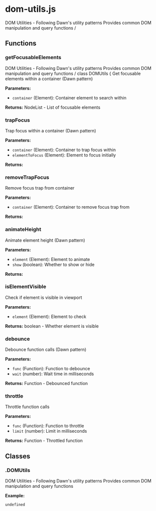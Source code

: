 # dom-utils.js

DOM Utilities - Following Dawn's utility patterns Provides common DOM manipulation and query functions /


## Functions


### getFocusableElements
DOM Utilities - Following Dawn's utility patterns Provides common DOM manipulation and query functions / class DOMUtils { Get focusable elements within a container (Dawn pattern)

**Parameters:**
- `container` (Element): Container element to search within

**Returns:** NodeList - List of focusable elements



### trapFocus
Trap focus within a container (Dawn pattern)

**Parameters:**
- `container` (Element): Container to trap focus within
- `elementToFocus` (Element): Element to focus initially

**Returns:** 



### removeTrapFocus
Remove focus trap from container

**Parameters:**
- `container` (Element): Container to remove focus trap from

**Returns:** 



### animateHeight
Animate element height (Dawn pattern)

**Parameters:**
- `element` (Element): Element to animate
- `show` (boolean): Whether to show or hide

**Returns:** 



### isElementVisible
Check if element is visible in viewport

**Parameters:**
- `element` (Element): Element to check

**Returns:** boolean - Whether element is visible



### debounce
Debounce function calls (Dawn pattern)

**Parameters:**
- `func` (Function): Function to debounce
- `wait` (number): Wait time in milliseconds

**Returns:** Function - Debounced function



### throttle
Throttle function calls

**Parameters:**
- `func` (Function): Function to throttle
- `limit` (number): Limit in milliseconds

**Returns:** Function - Throttled function






## Classes


### .DOMUtils
DOM Utilities - Following Dawn's utility patterns Provides common DOM manipulation and query functions

**Example:**
```html
undefined
```


